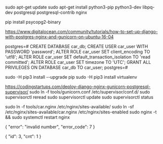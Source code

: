 sudo apt-get update
sudo apt-get install python3-pip python3-dev libpq-dev postgresql postgresql-contrib nginx

pip install psycopg2-binary

https://www.digitalocean.com/community/tutorials/how-to-set-up-django-with-postgres-nginx-and-gunicorn-on-ubuntu-16-04

postgres=# 
CREATE DATABASE car_db;
CREATE USER car_user WITH PASSWORD 'password';
ALTER ROLE car_user SET client_encoding TO 'utf8';
ALTER ROLE car_user SET default_transaction_isolation TO 'read committed';
ALTER ROLE car_user SET timezone TO 'UTC';
GRANT ALL PRIVILEGES ON DATABASE car_db TO car_user;
postgres=# 


sudo -H pip3 install --upgrade pip
sudo -H pip3 install virtualenv




https://codingstartups.com/deploy-django-nginx-gunicorn-postgresql-supervisor/
sudo ln -f tools/gunicorn.conf /etc/supervisor/conf.d/
sudo supervisorctl reread 
sudo supervisorctl update
sudo supervisorctl status



sudo ln -f tools/car.nginx /etc/nginx/sites-available/
sudo ln -sf /etc/nginx/sites-available/car.nginx /etc/nginx/sites-enabled
sudo nginx -t && sudo systemctl restart nginx


{
"error": "invalid number",
"error_code": 7
}

{
"id": 3,
"cnt": 1
}